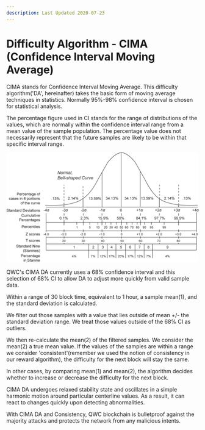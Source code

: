 ```yaml
---
description: Last Updated 2020-07-23
---
```


# Difficulty Algorithm - CIMA \(Confidence Interval Moving Average\)

CIMA stands for Confidence Interval Moving Average. This difficulty algorithm\('DA', hereinafter\) takes the basic form of moving average techniques in statistics. Normally 95%-98% confidence interval is chosen for statistical analysis. 

The percentage figure used in CI stands for the range of distributions of the values, which are normally within the confidence interval range from a mean value of the sample population. The percentage value does not necessarily represent that the future samples are likely to be within that specific interval range.

![A bell-shaped distribution curve diagram with confidence interval from Wikipedia](../../../.gitbook/assets/normal_distribution_and_scales.gif)

QWC's CIMA DA currently uses a 68% confidence interval and this selection of 68% CI to allow DA to adjust more quickly from valid sample data.

Within a range of 30 block time, equivalent to 1 hour, a sample mean\(1\), and the standard deviation is calculated.

We filter out those samples with a value that lies outside of mean +/- the standard deviation range. We treat those values outside of the 68% CI as outliers.

We then re-calculate the mean\(2\) of the filtered samples. We consider the mean\(2\) a true mean value. If the values of the samples are within a range we consider 'consistent'\(remember we used the notion of consistency in our reward algorithm\), the difficulty for the next block will stay the same.

In other cases, by comparing mean\(1\) and mean\(2\), the algorithm decides whether to increase or decrease the difficulty for the next block. 

CIMA DA undergoes relaxed stability state and oscillates in a simple harmonic motion around particular centerline values. As a result, it can react to changes quickly upon detecting abnormalities. 

With CIMA DA and Consistency, QWC blockchain is bulletproof against the majority attacks and protects the network from any malicious intents. 

 


